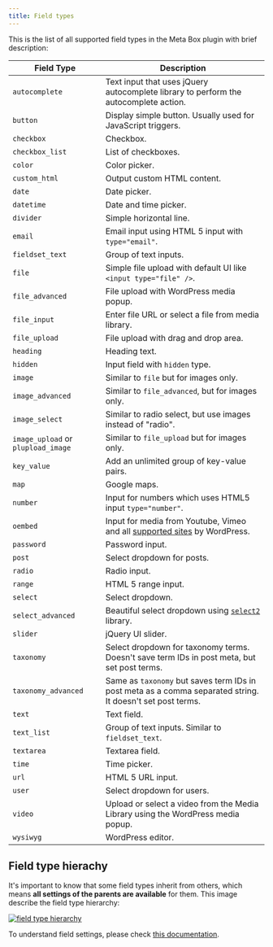 ```yaml
---
title: Field types
---
```


This is the list of all supported field types in the Meta Box plugin with brief description:

Field Type | Description
--- | ---
`autocomplete` | Text input that uses jQuery autocomplete library to perform the autocomplete action.
`button` | Display simple button. Usually used for JavaScript triggers.
`checkbox` | Checkbox.
`checkbox_list` | List of checkboxes.
`color` | Color picker.
`custom_html` | Output custom HTML content.
`date` | Date picker.
`datetime` | Date and time picker.
`divider` | Simple horizontal line.
`email` | Email input using HTML 5 input with `type="email"`.
`fieldset_text` | Group of text inputs.
`file` | Simple file upload with default UI like `<input type="file" />`.
`file_advanced` | File upload with WordPress media popup.
`file_input` | Enter file URL or select a file from media library.
`file_upload` | File upload with drag and drop area.
`heading` | Heading text.
`hidden` | Input field with `hidden` type.
`image` | Similar to `file` but for images only.
`image_advanced` | Similar to `file_advanced`, but for images only.
`image_select` | Similar to radio select, but use images instead of "radio".
`image_upload` or `plupload_image` | Similar to `file_upload` but for images only.
`key_value` | Add an unlimited group of key-value pairs.
`map` | Google maps.
`number` | Input for numbers which uses HTML5 input `type="number"`.
`oembed` | Input for media from Youtube, Vimeo and all [supported sites](https://codex.wordpress.org/Embeds) by WordPress.
`password` | Password input.
`post` | Select dropdown for posts.
`radio` | Radio input.
`range` | HTML 5 range input.
`select` | Select dropdown.
`select_advanced` | Beautiful select dropdown using [`select2`](https://select2.github.io) library.
`slider` | jQuery UI slider.
`taxonomy` | Select dropdown for taxonomy terms. Doesn't save term IDs in post meta, but set post terms.
`taxonomy_advanced`|Same as `taxonomy` but saves term IDs in post meta as a comma separated string. It doesn't set post terms.
`text` | Text field.
`text_list` | Group of text inputs. Similar to `fieldset_text`.
`textarea` | Textarea field.
`time` | Time picker.
`url` | HTML 5 URL input.
`user` | Select dropdown for users.
`video` | Upload or select a video from the Media Library using the WordPress media popup.
`wysiwyg` | WordPress editor.

## Field type hierachy

It's important to know that some field types inherit from others, which means **all settings of the parents are available** for them. This image describe the field type hierarchy:

[![field type hierarchy](https://i.imgur.com/i6AUq3G.jpg)](https://i.imgur.com/i6AUq3G.jpg)

To understand field settings, please check [this documentation](/field-settings/).
